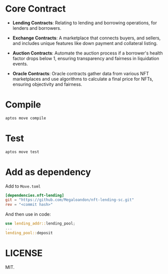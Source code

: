 # Core Contract

- **Lending Contracts**: Relating to lending and borrowing operations, for lenders and borrowers.

- **Exchange Contracts**: A marketplace that connects buyers, and sellers, and includes unique features like down payment and collateral listing.

- **Auction Contracts**: Automate the auction process if a borrower's health factor drops below 1, ensuring transparency and fairness in liquidation events.

- **Oracle Contracts**: Oracle contracts gather data from various NFT marketplaces and use algorithms to calculate a final price for NFTs, ensuring objectivity and fairness.

# Compile

```bash
aptos move compile
```

# Test

```bash
aptos move test
```

# Add as dependency

Add to `Move.toml`

```toml
[dependencies.nft-lending]
git = "https://github.com/Megaloandon/nft-lending-sc.git"
rev = "<commit hash>"
```
And then use in code:

```rust
use lending_addr::lending_pool;
...
lending_pool::deposit
```

# LICENSE
MIT.
